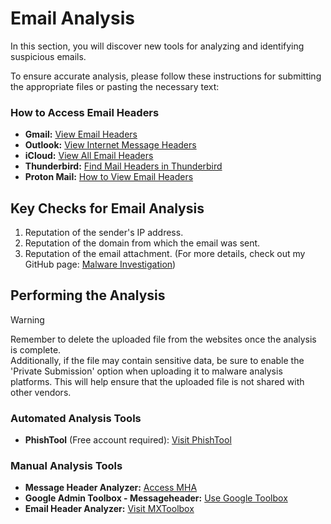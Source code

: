 # Email Analysis

In this section, you will discover new tools for analyzing and identifying suspicious emails.

To ensure accurate analysis, please follow these instructions for submitting the appropriate files or pasting the necessary text:

### How to Access Email Headers

- **Gmail:** [View Email Headers](https://support.google.com/mail/answer/29436)
- **Outlook:** [View Internet Message Headers](https://support.microsoft.com/en-us/office/view-internet-message-headers-in-outlook-cd039382-dc6e-4264-ac74-c048563d212c)
- **iCloud:** [View All Email Headers](https://support.apple.com/guide/icloud/view-all-email-headers-mmcc887ce9/icloud)
- **Thunderbird:** [Find Mail Headers in Thunderbird](https://www.combell.com/en/help/kb/where-can-i-find-the-mail-headers-in-thunderbird/)
- **Proton Mail:** [How to View Email Headers](https://proton.me/blog/what-are-email-headers#how-to-view-email-headers)

## Key Checks for Email Analysis

1. Reputation of the sender's IP address.
2. Reputation of the domain from which the email was sent.
3. Reputation of the email attachment. (For more details, check out my GitHub page: [Malware Investigation](https://github.com/J0r2/DefendersVault/blob/main/Malware%20Investigation.md))

## Performing the Analysis

> [!WARNING]
> Remember to delete the uploaded file from the websites once the analysis is complete.  
> Additionally, if the file may contain sensitive data, be sure to enable the 'Private Submission' option when uploading it to malware analysis platforms. This will help ensure that the uploaded file is not shared with other vendors.

### Automated Analysis Tools

- **PhishTool** (Free account required): [Visit PhishTool](https://www.phishtool.com/)

### Manual Analysis Tools

- **Message Header Analyzer:** [Access MHA](https://mha.azurewebsites.net/)
- **Google Admin Toolbox - Messageheader:** [Use Google Toolbox](https://toolbox.googleapps.com/apps/messageheader/)
- **Email Header Analyzer:** [Visit MXToolbox](https://mxtoolbox.com/EmailHeaders.aspx)
